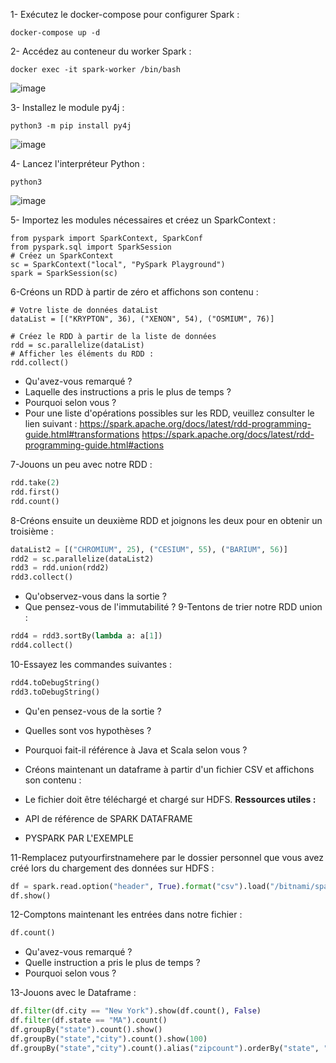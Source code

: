 

1- Exécutez le docker-compose pour configurer Spark :
```
docker-compose up -d
```

2- Accédez au conteneur du worker Spark :
```
docker exec -it spark-worker /bin/bash
```
![image](https://github.com/zineb-kplr/PySpark-template/assets/123749462/c51f673b-0cb8-4e69-8e9e-6732c3daf815)

3- Installez le module py4j :
```
python3 -m pip install py4j
```
![image](https://github.com/zineb-kplr/PySpark-template/assets/123749462/4b15fe78-0964-42e3-8542-25ccac1e880a)

4- Lancez l'interpréteur Python :
```
python3
```
![image](https://github.com/zineb-kplr/PySpark-template/assets/123749462/9e34a696-6cfc-4112-a627-2d746b363868)

5- Importez les modules nécessaires et créez un SparkContext :

```
from pyspark import SparkContext, SparkConf
from pyspark.sql import SparkSession
# Créez un SparkContext
sc = SparkContext("local", "PySpark Playground")
spark = SparkSession(sc)
```
6-Créons un RDD à partir de zéro et affichons son contenu :
```
# Votre liste de données dataList
dataList = [("KRYPTON", 36), ("XENON", 54), ("OSMIUM", 76)]

# Créez le RDD à partir de la liste de données
rdd = sc.parallelize(dataList)
# Afficher les éléments du RDD :
rdd.collect()
```
- Qu'avez-vous remarqué ?
- Laquelle des instructions a pris le plus de temps ?
- Pourquoi selon vous ?
- Pour une liste d'opérations possibles sur les RDD, veuillez consulter le lien suivant :
https://spark.apache.org/docs/latest/rdd-programming-guide.html#transformations
https://spark.apache.org/docs/latest/rdd-programming-guide.html#actions

7-Jouons un peu avec notre RDD :

```python
rdd.take(2)
rdd.first()
rdd.count()
```

8-Créons ensuite un deuxième RDD et joignons les deux pour en obtenir un troisième :

```python
dataList2 = [("CHROMIUM", 25), ("CESIUM", 55), ("BARIUM", 56)]
rdd2 = sc.parallelize(dataList2)
rdd3 = rdd.union(rdd2)
rdd3.collect()
```

- Qu'observez-vous dans la sortie ?
- Que pensez-vous de l'immutabilité ?
9-Tentons de trier notre RDD union :

```python
rdd4 = rdd3.sortBy(lambda a: a[1])
rdd4.collect()
```

10-Essayez les commandes suivantes :

```python
rdd4.toDebugString()
rdd3.toDebugString()
```

- Qu'en pensez-vous de la sortie ?
- Quelles sont vos hypothèses ?
- Pourquoi fait-il référence à Java et Scala selon vous ?

- Créons maintenant un dataframe à partir d'un fichier CSV et affichons son contenu :

- Le fichier doit être téléchargé et chargé sur HDFS.
**Ressources utiles :**

- API de référence de SPARK DATAFRAME

- PYSPARK PAR L'EXEMPLE

11-Remplacez putyourfirstnamehere par le dossier personnel que vous avez créé lors du chargement des données sur HDFS :

```python
df = spark.read.option("header", True).format("csv").load("/bitnami/spark/zipcodes.csv")
df.show()
```
12-Comptons maintenant les entrées dans notre fichier :

```python
df.count()
```

- Qu'avez-vous remarqué ?
- Quelle instruction a pris le plus de temps ?
- Pourquoi selon vous ?

13-Jouons avec le Dataframe :

```python
df.filter(df.city == "New York").show(df.count(), False)
df.filter(df.state == "MA").count()
df.groupBy("state").count().show()
df.groupBy("state","city").count().show(100)
df.groupBy("state","city").count().alias("zipcount").orderBy("state", "city").where("count > 50").orderBy("count").show(10)
```
